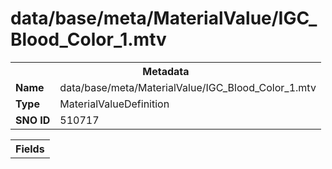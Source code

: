<h1>data/base/meta/MaterialValue/IGC_Blood_Color_1.mtv</h1><table><tr><th colspan="100%">Metadata</th></tr><tr><td><b>Name</b></td><td>data/base/meta/MaterialValue/IGC_Blood_Color_1.mtv</td></tr><tr><td><b>Type</b></td><td>MaterialValueDefinition</td></tr><tr><td><b>SNO ID</b></td><td>510717</td></tr></table>

<table><tr><th colspan="100%">Fields</th></tr></table>

